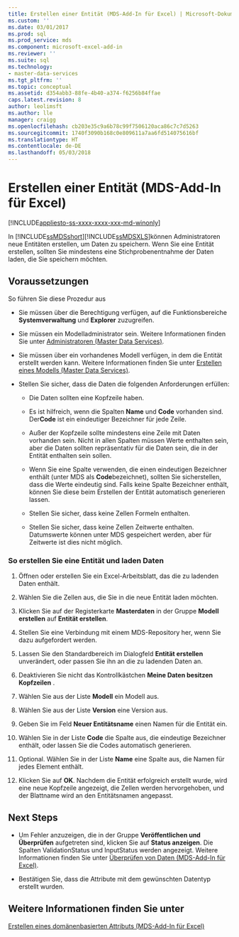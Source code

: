 ```yaml
---
title: Erstellen einer Entität (MDS-Add-In für Excel) | Microsoft-Dokumentation
ms.custom: ''
ms.date: 03/01/2017
ms.prod: sql
ms.prod_service: mds
ms.component: microsoft-excel-add-in
ms.reviewer: ''
ms.suite: sql
ms.technology:
- master-data-services
ms.tgt_pltfrm: ''
ms.topic: conceptual
ms.assetid: d354abb3-88fe-4b40-a374-f6256b84ffae
caps.latest.revision: 8
author: leolimsft
ms.author: lle
manager: craigg
ms.openlocfilehash: cb203e35c9a6b78c99f7506120aca86c7c7d5263
ms.sourcegitcommit: 1740f3090b168c0e809611a7aa6fd514075616bf
ms.translationtype: HT
ms.contentlocale: de-DE
ms.lasthandoff: 05/03/2018
---
```

# <a name="create-an-entity-mds-add-in-for-excel"></a>Erstellen einer Entität (MDS-Add-In für Excel)

[!INCLUDE[appliesto-ss-xxxx-xxxx-xxx-md-winonly](../../includes/appliesto-ss-xxxx-xxxx-xxx-md-winonly.md)]

  In [!INCLUDE[ssMDSshort](../../includes/ssmdsshort-md.md)][!INCLUDE[ssMDSXLS](../../includes/ssmdsxls-md.md)]können Administratoren neue Entitäten erstellen, um Daten zu speichern. Wenn Sie eine Entität erstellen, sollten Sie mindestens eine Stichprobenentnahme der Daten laden, die Sie speichern möchten.  
  
## <a name="prerequisites"></a>Voraussetzungen  
 So führen Sie diese Prozedur aus  
  
-   Sie müssen über die Berechtigung verfügen, auf die Funktionsbereiche **Systemverwaltung** und **Explorer** zuzugreifen.  
  
-   Sie müssen ein Modelladministrator sein. Weitere Informationen finden Sie unter [Administratoren &#40;Master Data Services&#41;](../../master-data-services/administrators-master-data-services.md).  
  
-   Sie müssen über ein vorhandenes Modell verfügen, in dem die Entität erstellt werden kann. Weitere Informationen finden Sie unter [Erstellen eines Modells &#40;Master Data Services&#41;](../../master-data-services/create-a-model-master-data-services.md).  
  
-   Stellen Sie sicher, dass die Daten die folgenden Anforderungen erfüllen:  
  
    -   Die Daten sollten eine Kopfzeile haben.  
  
    -   Es ist hilfreich, wenn die Spalten **Name** und **Code** vorhanden sind. Der**Code** ist ein eindeutiger Bezeichner für jede Zeile.  
  
    -   Außer der Kopfzeile sollte mindestens eine Zeile mit Daten vorhanden sein. Nicht in allen Spalten müssen Werte enthalten sein, aber die Daten sollten repräsentativ für die Daten sein, die in der Entität enthalten sein sollen.  
  
    -   Wenn Sie eine Spalte verwenden, die einen eindeutigen Bezeichner enthält (unter MDS als **Code**bezeichnet), sollten Sie sicherstellen, dass die Werte eindeutig sind. Falls keine Spalte Bezeichner enthält, können Sie diese beim Erstellen der Entität automatisch generieren lassen.  
  
    -   Stellen Sie sicher, dass keine Zellen Formeln enthalten.  
  
    -   Stellen Sie sicher, dass keine Zellen Zeitwerte enthalten. Datumswerte können unter MDS gespeichert werden, aber für Zeitwerte ist dies nicht möglich.  
  
### <a name="to-create-an-entity-and-load-data"></a>So erstellen Sie eine Entität und laden Daten  
  
1.  Öffnen oder erstellen Sie ein Excel-Arbeitsblatt, das die zu ladenden Daten enthält.  
  
2.  Wählen Sie die Zellen aus, die Sie in die neue Entität laden möchten.  
  
3.  Klicken Sie auf der Registerkarte **Masterdaten** in der Gruppe **Modell erstellen** auf **Entität erstellen**.  
  
4.  Stellen Sie eine Verbindung mit einem MDS-Repository her, wenn Sie dazu aufgefordert werden.  
  
5.  Lassen Sie den Standardbereich im Dialogfeld **Entität erstellen** unverändert, oder passen Sie ihn an die zu ladenden Daten an.  
  
6.  Deaktivieren Sie nicht das Kontrollkästchen **Meine Daten besitzen Kopfzeilen** .  
  
7.  Wählen Sie aus der Liste **Modell** ein Modell aus.  
  
8.  Wählen Sie aus der Liste **Version** eine Version aus.  
  
9. Geben Sie im Feld **Neuer Entitätsname** einen Namen für die Entität ein.  
  
10. Wählen Sie in der Liste **Code** die Spalte aus, die eindeutige Bezeichner enthält, oder lassen Sie die Codes automatisch generieren.  
  
11. Optional. Wählen Sie in der Liste **Name** eine Spalte aus, die Namen für jedes Element enthält.  
  
12. Klicken Sie auf **OK**. Nachdem die Entität erfolgreich erstellt wurde, wird eine neue Kopfzeile angezeigt, die Zellen werden hervorgehoben, und der Blattname wird an den Entitätsnamen angepasst.  
  
## <a name="next-steps"></a>Next Steps  
  
-   Um Fehler anzuzeigen, die in der Gruppe **Veröffentlichen und Überprüfen** aufgetreten sind, klicken Sie auf **Status anzeigen**. Die Spalten ValidationStatus und InputStatus werden angezeigt. Weitere Informationen finden Sie unter [Überprüfen von Daten &#40;MDS-Add-In für Excel&#41;](../../master-data-services/microsoft-excel-add-in/validating-data-mds-add-in-for-excel.md).  
  
-   Bestätigen Sie, dass die Attribute mit dem gewünschten Datentyp erstellt wurden.  
  
## <a name="see-also"></a>Weitere Informationen finden Sie unter  
 [Erstellen eines domänenbasierten Attributs &#40;MDS-Add-In für Excel&#41;](../../master-data-services/microsoft-excel-add-in/create-a-domain-based-attribute-mds-add-in-for-excel.md)  
  
  
